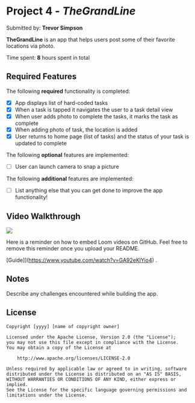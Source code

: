 # Project 4 - *TheGrandLine*

Submitted by: **Trevor Simpson**

**TheGrandLine** is an app that helps users post some of their favorite locations via photo. 

Time spent: **8** hours spent in total

## Required Features

The following **required** functionality is completed:

- [x] App displays list of hard-coded tasks
- [x] When a task is tapped it navigates the user to a task detail view
- [x] When user adds photo to complete the tasks, it marks the task as complete
- [x] When adding photo of task, the location is added
- [x] User returns to home page (list of tasks) and the status of your task is updated to complete
 
The following **optional** features are implemented:

- [ ] User can launch camera to snap a picture	

The following **additional** features are implemented:

- [ ] List anything else that you can get done to improve the app functionality!

## Video Walkthrough

<div>
    <a href="https://www.loom.com/share/e979dce6436f40a6be7a786d150d44ce">
    </a>
    <a href="https://www.loom.com/share/e979dce6436f40a6be7a786d150d44ce">
      <img style="max-width:300px;" src="https://cdn.loom.com/sessions/thumbnails/e979dce6436f40a6be7a786d150d44ce-with-play.gif">
    </a>
  </div>

Here is a reminder on how to embed Loom videos on GitHub. Feel free to remove this reminder once you upload your README. 

[Guide]](https://www.youtube.com/watch?v=GA92eKlYio4) .

## Notes

Describe any challenges encountered while building the app.

## License

    Copyright [yyyy] [name of copyright owner]

    Licensed under the Apache License, Version 2.0 (the "License");
    you may not use this file except in compliance with the License.
    You may obtain a copy of the License at

        http://www.apache.org/licenses/LICENSE-2.0

    Unless required by applicable law or agreed to in writing, software
    distributed under the License is distributed on an "AS IS" BASIS,
    WITHOUT WARRANTIES OR CONDITIONS OF ANY KIND, either express or implied.
    See the License for the specific language governing permissions and
    limitations under the License.
